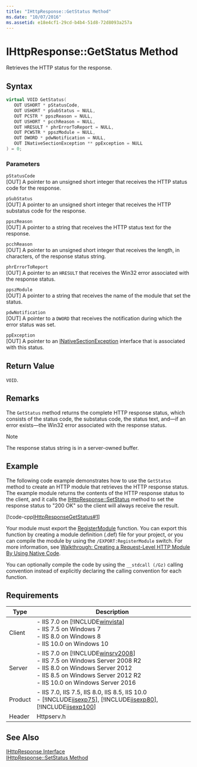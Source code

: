 ```yaml
---
title: "IHttpResponse::GetStatus Method"
ms.date: "10/07/2016"
ms.assetid: e18e4cf1-29cd-b4b4-51d8-72d8093a257a
---
```

# IHttpResponse::GetStatus Method
Retrieves the HTTP status for the response.  
  
## Syntax  
  
```cpp  
virtual VOID GetStatus(  
   OUT USHORT * pStatusCode,  
   OUT USHORT * pSubStatus = NULL,  
   OUT PCSTR * ppszReason = NULL,  
   OUT USHORT * pcchReason = NULL,  
   OUT HRESULT * phrErrorToReport = NULL,  
   OUT PCWSTR * ppszModule = NULL,  
   OUT DWORD * pdwNotification = NULL,  
   OUT INativeSectionException ** ppException = NULL  
) = 0;  
```  
  
### Parameters  
 `pStatusCode`  
 [OUT] A pointer to an unsigned short integer that receives the HTTP status code for the response.  
  
 `pSubStatus`  
 [OUT] A pointer to an unsigned short integer that receives the HTTP substatus code for the response.  
  
 `ppszReason`  
 [OUT] A pointer to a string that receives the HTTP status text for the response.  
  
 `pcchReason`  
 [OUT] A pointer to an unsigned short integer that receives the length, in characters, of the response status string.  
  
 `phrErrorToReport`  
 [OUT] A pointer to an `HRESULT` that receives the Win32 error associated with the response status.  
  
 `ppszModule`  
 [OUT] A pointer to a string that receives the name of the module that set the status.  
  
 `pdwNotification`  
 [OUT] A pointer to a `DWORD` that receives the notification during which the error status was set.  
  
 `ppException`  
 [OUT] A pointer to an [INativeSectionException](https://msdn.microsoft.com/89e76f37-6196-566b-c07a-f756855d097c) interface that is associated with this status.  
  
## Return Value  
 `VOID`.  
  
## Remarks  
 The `GetStatus` method returns the complete HTTP response status, which consists of the status code, the substatus code, the status text, and—if an error exists—the Win32 error associated with the response status.  
  
> [!NOTE]
>  The response status string is in a server-owned buffer.  
  
## Example  
 The following code example demonstrates how to use the `GetStatus` method to create an HTTP module that retrieves the HTTP response status. The example module returns the contents of the HTTP response status to the client, and it calls the [IHttpResponse::SetStatus](../../web-development-reference/native-code-api-reference/ihttpresponse-setstatus-method.md) method to set the response status to "200 OK" so the client will always receive the result.  
  
 [!code-cpp[IHttpResponseGetStatus#1](../../../samples/snippets/cpp/VS_Snippets_IIS/IIS7/IHttpResponseGetStatus/cpp/IHttpResponseGetStatus.cpp#1)]  
  
 Your module must export the [RegisterModule](../../web-development-reference/native-code-api-reference/pfn-registermodule-function.md) function. You can export this function by creating a module definition (.def) file for your project, or you can compile the module by using the `/EXPORT:RegisterModule` switch. For more information, see [Walkthrough: Creating a Request-Level HTTP Module By Using Native Code](../../web-development-reference/native-code-development-overview/walkthrough-creating-a-request-level-http-module-by-using-native-code.md).  
  
 You can optionally compile the code by using the `__stdcall (/Gz)` calling convention instead of explicitly declaring the calling convention for each function.  
  
## Requirements  
  
|Type|Description|  
|----------|-----------------|  
|Client|-   IIS 7.0 on [!INCLUDE[winvista](../../wmi-provider/includes/winvista-md.md)]<br />-   IIS 7.5 on Windows 7<br />-   IIS 8.0 on Windows 8<br />-   IIS 10.0 on Windows 10|  
|Server|-   IIS 7.0 on [!INCLUDE[winsrv2008](../../wmi-provider/includes/winsrv2008-md.md)]<br />-   IIS 7.5 on Windows Server 2008 R2<br />-   IIS 8.0 on Windows Server 2012<br />-   IIS 8.5 on Windows Server 2012 R2<br />-   IIS 10.0 on Windows Server 2016|  
|Product|-   IIS 7.0, IIS 7.5, IIS 8.0, IIS 8.5, IIS 10.0<br />-   [!INCLUDE[iisexp75](../../web-development-reference/native-code-api-reference/includes/iisexp75-md.md)], [!INCLUDE[iisexp80](../../web-development-reference/native-code-api-reference/includes/iisexp80-md.md)], [!INCLUDE[iisexp100](../../web-development-reference/native-code-api-reference/includes/iisexp100-md.md)]|  
|Header|Httpserv.h|  
  
## See Also  
 [IHttpResponse Interface](../../web-development-reference/native-code-api-reference/ihttpresponse-interface.md)   
 [IHttpResponse::SetStatus Method](../../web-development-reference/native-code-api-reference/ihttpresponse-setstatus-method.md)